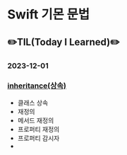 # Swift 기몬 문법
## ✏️TIL(Today I Learned)✏️

### 2023-12-01
### [inheritance(상속)](https://github.com/leedaeho8078/Swift_basic/blob/fcb7381201e5496393590ac44c6d8698a07c8217/Swift_basic/Inheritance/README.md)
- 클래스 상속
- 재정의
- 메서드 재정의
- 프로퍼티 재정의
- 프로퍼티 감시자
- 
